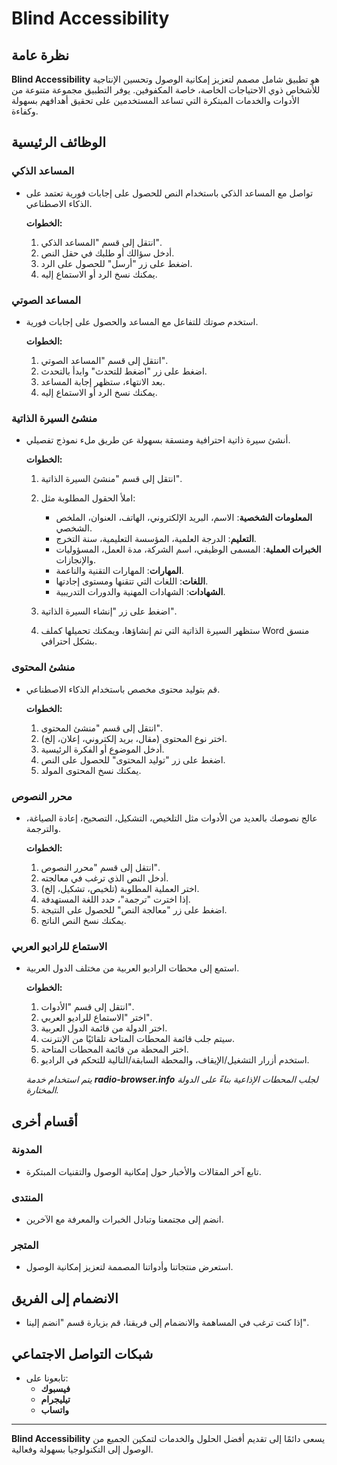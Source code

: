 # Blind Accessibility

## نظرة عامة

**Blind Accessibility** هو تطبيق شامل مصمم لتعزيز إمكانية الوصول وتحسين الإنتاجية للأشخاص ذوي الاحتياجات الخاصة، خاصة المكفوفين. يوفر التطبيق مجموعة متنوعة من الأدوات والخدمات المبتكرة التي تساعد المستخدمين على تحقيق أهدافهم بسهولة وكفاءة.

## الوظائف الرئيسية

### المساعد الذكي

- تواصل مع المساعد الذكي باستخدام النص للحصول على إجابات فورية تعتمد على الذكاء الاصطناعي.

  **الخطوات:**
  1. انتقل إلى قسم "المساعد الذكي".
  2. أدخل سؤالك أو طلبك في حقل النص.
  3. اضغط على زر "أرسل" للحصول على الرد.
  4. يمكنك نسخ الرد أو الاستماع إليه.

### المساعد الصوتي

- استخدم صوتك للتفاعل مع المساعد والحصول على إجابات فورية.

  **الخطوات:**
  1. انتقل إلى قسم "المساعد الصوتي".
  2. اضغط على زر "اضغط للتحدث" وابدأ بالتحدث.
  3. بعد الانتهاء، ستظهر إجابة المساعد.
  4. يمكنك نسخ الرد أو الاستماع إليه.

### منشئ السيرة الذاتية

- أنشئ سيرة ذاتية احترافية ومنسقة بسهولة عن طريق ملء نموذج تفصيلي.

  **الخطوات:**
  1. انتقل إلى قسم "منشئ السيرة الذاتية".
  2. املأ الحقول المطلوبة مثل:

     - **المعلومات الشخصية**: الاسم، البريد الإلكتروني، الهاتف، العنوان، الملخص الشخصي.
     - **التعليم**: الدرجة العلمية، المؤسسة التعليمية، سنة التخرج.
     - **الخبرات العملية**: المسمى الوظيفي، اسم الشركة، مدة العمل، المسؤوليات والإنجازات.
     - **المهارات**: المهارات التقنية والناعمة.
     - **اللغات**: اللغات التي تتقنها ومستوى إجادتها.
     - **الشهادات**: الشهادات المهنية والدورات التدريبية.

  3. اضغط على زر "إنشاء السيرة الذاتية".
  4. ستظهر السيرة الذاتية التي تم إنشاؤها، ويمكنك تحميلها كملف Word منسق بشكل احترافي.

### منشئ المحتوى

- قم بتوليد محتوى مخصص باستخدام الذكاء الاصطناعي.

  **الخطوات:**
  1. انتقل إلى قسم "منشئ المحتوى".
  2. اختر نوع المحتوى (مقال، بريد إلكتروني، إعلان، إلخ).
  3. أدخل الموضوع أو الفكرة الرئيسية.
  4. اضغط على زر "توليد المحتوى" للحصول على النص.
  5. يمكنك نسخ المحتوى المولد.

### محرر النصوص

- عالج نصوصك بالعديد من الأدوات مثل التلخيص، التشكيل، التصحيح، إعادة الصياغة، والترجمة.

  **الخطوات:**
  1. انتقل إلى قسم "محرر النصوص".
  2. أدخل النص الذي ترغب في معالجته.
  3. اختر العملية المطلوبة (تلخيص، تشكيل، إلخ).
  4. إذا اخترت "ترجمة"، حدد اللغة المستهدفة.
  5. اضغط على زر "معالجة النص" للحصول على النتيجة.
  6. يمكنك نسخ النص الناتج.

### الاستماع للراديو العربي

- استمع إلى محطات الراديو العربية من مختلف الدول العربية.

  **الخطوات:**
  1. انتقل إلى قسم "الأدوات".
  2. اختر "الاستماع للراديو العربي".
  3. اختر الدولة من قائمة الدول العربية.
  4. سيتم جلب قائمة المحطات المتاحة تلقائيًا من الإنترنت.
  5. اختر المحطة من قائمة المحطات المتاحة.
  6. استخدم أزرار التشغيل/الإيقاف، والمحطة السابقة/التالية للتحكم في الراديو.

  *يتم استخدام خدمة **radio-browser.info** لجلب المحطات الإذاعية بناءً على الدولة المختارة.*

## أقسام أخرى

### المدونة

- تابع آخر المقالات والأخبار حول إمكانية الوصول والتقنيات المبتكرة.

### المنتدى

- انضم إلى مجتمعنا وتبادل الخبرات والمعرفة مع الآخرين.

### المتجر

- استعرض منتجاتنا وأدواتنا المصممة لتعزيز إمكانية الوصول.

## الانضمام إلى الفريق

- إذا كنت ترغب في المساهمة والانضمام إلى فريقنا، قم بزيارة قسم "انضم إلينا".

## شبكات التواصل الاجتماعي

- تابعونا على:
  - **فيسبوك**
  - **تيليجرام**
  - **واتساب**

---

**Blind Accessibility** يسعى دائمًا إلى تقديم أفضل الحلول والخدمات لتمكين الجميع من الوصول إلى التكنولوجيا بسهولة وفعالية.
